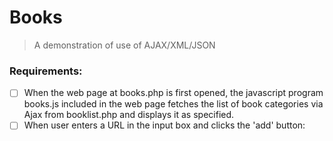 # Books 
> A demonstration of use of AJAX/XML/JSON
### Requirements:
-[ ] When the web page at books.php is first opened, the javascript program books.js included in  the  web  page fetches the  list  of  book  categories via  Ajax from booklist.php and displays it as specified. 
-[ ] When user enters a URL in the input box and clicks the 'add' button: